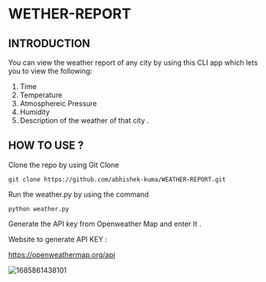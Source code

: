 # WETHER-REPORT

## INTRODUCTION

You can view the weather report of any city by using this CLI app which lets you to view the following:

1. Time
2. Temperature
3. Atmosphereic Pressure
4. Humidity
5. Description of the weather of that city .


## HOW TO USE ?

Clone the repo by using Git Clone 

```python-repl
git clone https://github.com/abhishek-kuma/WEATHER-REPORT.git
```

Run the weather.py by using the command

```python-repl
python weather.py
```

Generate the API key from Openweather Map and enter It .

Website to generate API KEY :

https://openweathermap.org/api

![1685861438101](image/README/1685861438101.png)
